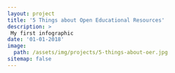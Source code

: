 ```yaml
---
layout: project
title: '5 Things about Open Educational Resources'
description: >
 My first infographic
date: '01-01-2018'
image: 
  path: /assets/img/projects/5-things-about-oer.jpg
sitemap: false
---
```

